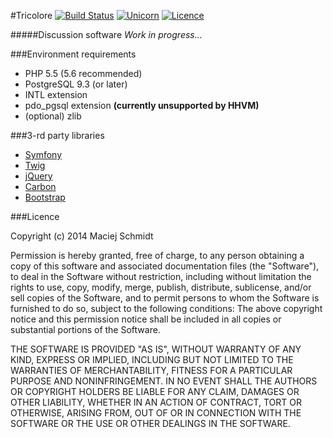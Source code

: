 #Tricolore [![Build Status](http://img.shields.io/travis/Macsch15/Tricolore.svg?style=flat)](https://travis-ci.org/Macsch15/Tricolore) [![Unicorn](http://img.shields.io/badge/unicorn-on-ff69b4.svg?style=flat)](https://github.com/Macsch15/Tricolore) [![Licence](http://img.shields.io/badge/licence-MIT-red.svg?style=flat)](https://github.com/Macsch15/Tricolore/blob/master/LICENSE.md)

#####Discussion software
*Work in progress...*

###Environment requirements
- PHP 5.5 (5.6 recommended)
- PostgreSQL 9.3 (or later)
- INTL extension
- pdo_pgsql extension **(currently unsupported by HHVM)**
- (optional) zlib

###3-rd party libraries
- [Symfony](https://github.com/symfony/symfony)
- [Twig](https://github.com/twigphp/Twig)
- [jQuery](https://github.com/jquery/jquery)
- [Carbon](https://github.com/briannesbitt/Carbon)
- [Bootstrap](https://github.com/twbs/bootstrap)

###Licence

Copyright (c) 2014 Maciej Schmidt

Permission is hereby granted, free of charge, to any person obtaining a copy 
of this software and associated documentation files (the "Software"), to deal
in the Software without restriction, including without limitation the rights
to use, copy, modify, merge, publish, distribute, sublicense, and/or sell
copies of the Software, and to permit persons to whom the Software is furnished
to do so, subject to the following conditions:
The above copyright notice and this permission notice shall be included in all
copies or substantial portions of the Software.

THE SOFTWARE IS PROVIDED "AS IS", WITHOUT WARRANTY OF ANY KIND, EXPRESS OR
IMPLIED, INCLUDING BUT NOT LIMITED TO THE WARRANTIES OF MERCHANTABILITY,
FITNESS FOR A PARTICULAR PURPOSE AND NONINFRINGEMENT. IN NO EVENT SHALL THE
AUTHORS OR COPYRIGHT HOLDERS BE LIABLE FOR ANY CLAIM, DAMAGES OR OTHER
LIABILITY, WHETHER IN AN ACTION OF CONTRACT, TORT OR OTHERWISE, ARISING FROM,
OUT OF OR IN CONNECTION WITH THE SOFTWARE OR THE USE OR OTHER DEALINGS IN
THE SOFTWARE.

